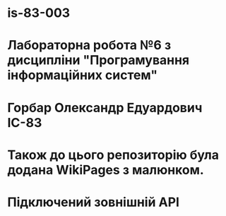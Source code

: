 # is-83-003
# Лабораторна робота №6 з дисципліни "Програмування інформаційних систем"
# Горбар Олександр Едуардович ІС-83
# Також до цього репозиторію була додана WikiPages з малюнком.
# Підключений зовнішній API
